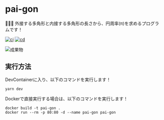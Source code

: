 # pai-gon

🧼🧼🧼 外接する多角形と内接する多角形の長さから、円周率(π)を求めるプログラムです！  

[![ci](https://github.com/osawa-koki/pai-gon/actions/workflows/ci.yml/badge.svg)](https://github.com/osawa-koki/pai-gon/actions/workflows/ci.yml)
[![cd](https://github.com/osawa-koki/pai-gon/actions/workflows/cd.yml/badge.svg)](https://github.com/osawa-koki/pai-gon/actions/workflows/cd.yml)

![成果物](./docs/images/fruit.gif)  

## 実行方法

DevContainerに入り、以下のコマンドを実行します！  

```shell
yarn dev
```

Dockerで直接実行する場合は、以下のコマンドを実行します！  

```shell
docker build -t pai-gon .
docker run --rm -p 80:80 -d --name pai-gon pai-gon
```
